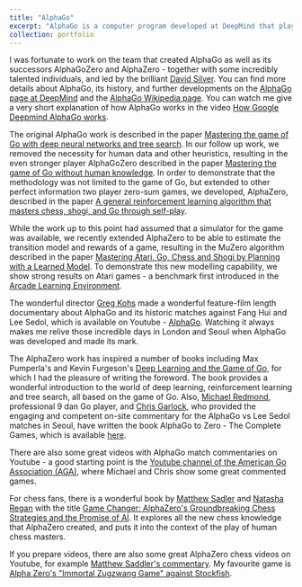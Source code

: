 ```yaml
---
title: "AlphaGo"
excerpt: "AlphaGo is a computer program developed at DeepMind that plays the board game Go, and was the first computer program to beat a professional Go player - a decade before expected.<br/><img src='/images/TrueSkill-Factor-Graph.png'>"
collection: portfolio
---
```

I was fortunate to work on the team that created AlphaGo as well as its successors AlphaGoZero and AlphaZero - together with some incredibly talented individuals, and led by the brilliant [David Silver](https://www.davidsilver.uk/).
You can find more details about AlphaGo, its history, and further developments on the [AlphaGo page at DeepMind](https://deepmind.com/research/case-studies/alphago-the-story-so-far) and the [AlphaGo Wikipedia page](https://en.wikipedia.org/wiki/AlphaGo). You can watch me give a very short explanation of how AlphaGo works in the video [How Google Deepmind AlphaGo works](https://www.youtube.com/watch?v=gyBvXDLYFfg).

The original AlphaGo work is described in the paper [Mastering the game of Go with deep neural networks and tree search](publication/2016-01-27-Mastering-the-game-of-Go-with-deep-neural-networks-and-tree-search). In our follow up work, we removed the necessity for human data and other heuristics, resulting in the even stronger player AlphaGoZero described in the paper [Mastering the game of Go without human knowledge](https://thoregraepel.github.io/publication/2017-10-19-Mastering-the-game-of-Go-without-human-knowledge). In order to demonstrate that the methodology was not limited to the game of Go, but extended to other perfect information two player zero-sum games, we developed, AlphaZero, described in the paper [A general reinforcement learning algorithm that masters chess, shogi, and Go through self-play](https://thoregraepel.github.io/publication/2018-12-07-A-general-reinforcement-learning-algorithm-that-masters-chess-shogi-and-Go-through-self-play).

While the work up to this point had assumed that a simulator for the game was available, we recently extended AlphaZero to be able to estimate the transition model and rewards of a game, resulting in the MuZero algorithm described in the paper [Mastering Atari, Go, Chess and Shogi by Planning with a Learned Model](https://arxiv.org/abs/1911.08265). To demonstrate this new modelling capability, we show strong results on Atari games - a benchmark first introduced in the [Arcade Learning Environment](https://arxiv.org/abs/1207.4708).

The wonderful director [Greg Kohs](https://www.reelasdirt.com/gregkohs) made a wonderful feature-film length documentary about AlphaGo and its historic matches against Fang Hui and Lee Sedol, which is available on Youtube - [AlphaGo](https://www.youtube.com/watch?v=WXuK6gekU1Y). Watching it always makes me relive those incredible days in London and Seoul when AlphaGo was developed and made its mark.

The AlphaZero work has inspired a number of books including Max Pumperla's and Kevin Furgeson's [Deep Learning and the Game of Go](https://livebook.manning.com/book/deep-learning-and-the-game-of-go/about-this-book/), for which I had the pleasure of writing the foreword. The book provides a wonderful introduction to the world of deep learning, reinforcement learning and tree search, all based on the game of Go. Also, [Michael Redmond](https://en.wikipedia.org/wiki/Michael_Redmond_(Go_player)), professional 9 dan Go player, and [Chris Garlock](https://www.laborheritage.org/chris-garlocks-biography/), who provided the engaging and competent on-site commentary for the AlphaGo vs Lee Sedol matches in Seoul, have written the book AlphaGo to Zero - The Complete Games, which is available [here](https://gobooks.com/).

There are also some great videos with AlphaGo match commentaries on Youtube - a good starting point is the [Youtube channel of the American Go Association (AGA)](https://www.youtube.com/channel/UCR3qjXCiYEokW7bW3HkFzfg), where Michael and Chris show some great commented games.

For chess fans, there is a wonderful book by [Matthew Sadler](https://en.wikipedia.org/wiki/Matthew_Sadler) and [Natasha Regan](https://www.amazon.co.uk/Natasha-Regan/e/B0034P7H7C) with the title [Game Changer: AlphaZero's Groundbreaking Chess Strategies and the Promise of AI](https://books.google.co.uk/books?id=KhhivwEACAAJ&dq=game+changer&hl=en&sa=X&ved=2ahUKEwiG9tmfipHrAhW0SEEAHXSBB0MQ6AEwCXoECAcQAg). It explores all the new chess knowledge that AlphaZero created, and puts it into the context of the play of human chess masters.

If you prepare videos, there are also some great AlphaZero chess videos on Youtube, for example [Matthew Saddler's commentary](https://www.youtube.com/watch?v=bo5plUo86BU). My favourite game is [Alpha Zero's "Immortal Zugzwang Game" against Stockfish](https://www.youtube.com/watch?v=lFXJWPhDsSY&t=702s).
